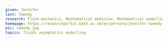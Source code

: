 ```yaml
---
given: Jennifer
last: Tweedy
research: Fluid mechanics, Mathematical medicine, Mathematical modelling
homepage: https://researchportal.bath.ac.uk/en/persons/jennifer-tweedy
pic: tweedy.jpg
topics: fluids asymptotics modelling
---
```

